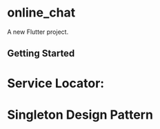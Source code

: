 # online_chat

A new Flutter project.

## Getting Started

# Service Locator:
# Singleton Design Pattern


